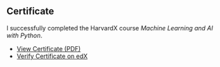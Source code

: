 ## Certificate

I successfully completed the HarvardX course *Machine Learning and AI with Python*.

-  [View Certificate (PDF)](certificate/HarvardX_CS109xa_Certificate.pdf)  
-  [Verify Certificate on edX](https://courses.edx.org/certificates/2cd0c4b04c524220ab985b4c34c463a6)
